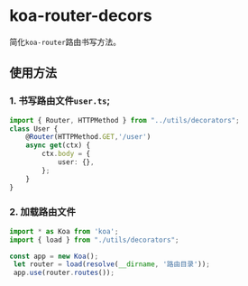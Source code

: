 # koa-router-decors

简化`koa-router`路由书写方法。

## 使用方法

### 1. 书写路由文件`user.ts`;

```typescript
import { Router, HTTPMethod } from "../utils/decorators";
class User {
    @Router(HTTPMethod.GET,'/user')
    async get(ctx) {
        ctx.body = {
            user: {},
        };
    }
}
```

### 2. 加载路由文件

```typescript
import * as Koa from 'koa';
import { load } from "./utils/decorators";

const app = new Koa();
 let router = load(resolve(__dirname, '路由目录'));
 app.use(router.routes());
```
